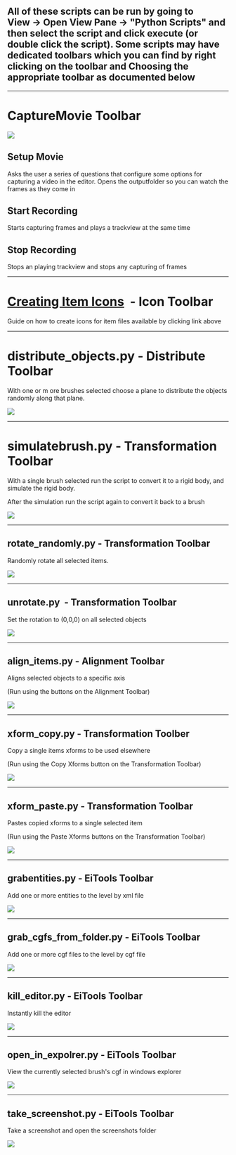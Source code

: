 ## All of these scripts can be run by going to View → Open View Pane → "Python Scripts" and then select the script and click execute (or double click the script). Some scripts may have dedicated toolbars which you can find by right clicking on the toolbar and Choosing the appropriate toolbar as documented below

* * *

# CaptureMovie Toolbar

![](https://csprance.com/shots/2018-11-07_6231ae5d-8679-4a6a-8491-e333f588f905.png)

## Setup Movie

Asks the user a series of questions that configure some options for capturing a video in the editor. Opens the outputfolder so you can watch the frames as they come in

## Start Recording

Starts capturing frames and plays a trackview at the same time

## Stop Recording

Stops an playing trackview and stops any capturing of frames

* * *

# <u>[Creating Item Icons](#)</u>  - Icon Toolbar

Guide on how to create icons for item files available by clicking link above

* * *

# distribute_objects.py - Distribute Toolbar

With one or m ore brushes selected choose a plane to distribute the objects randomly along that plane. 

![](https://csprance.com/shots/2018-10-03_f68e2aad-47d2-4f69-94d6-8d0b9436cd7b.gif)

* * *

# simulatebrush.py - Transformation Toolbar

With a single brush selected run the script to convert it to a rigid body, and simulate the rigid body.

After the simulation run the script again to convert it back to a brush

![](https://csprance.com/shots/2018-06-12_cc4e70bb-c798-4136-a9e0-5b2cf9b32320.gif)

* * *

## rotate_randomly.py - Transformation Toolbar

Randomly rotate all selected items.

![](https://csprance.com/shots/2018-06-11_5dd5fe6c-20ed-482c-ba4a-01845ee8b63a.gif)

* * *

## unrotate.py  - Transformation Toolbar

Set the rotation to (0,0,0) on all selected objects

![](https://csprance.com/shots/2018-06-11_29a6dcbc-12c8-4f3d-9856-cc5d2a94eff3.gif)

* * *

## align_items.py - Alignment Toolbar

Aligns selected objects to a specific axis

(Run using the buttons on the Alignment Toolbar)

![](https://csprance.com/shots/2018-06-12_72962f8d-de08-4e3e-a416-09742175d289.gif)

* * *

## xform_copy.py - Transformation Toolber

Copy a single items xforms to be used elsewhere

(Run using the Copy Xforms button on the Transformation Toolbar)

![](https://csprance.com/shots/2018-06-12_ad593b1a-b400-4486-aa66-6f4aaaefa974.gif)

* * *

## xform_paste.py - Transformation Toolbar

Pastes copied xforms to a single selected item

(Run using the Paste Xforms buttons on the Transformation Toolbar)

![](https://csprance.com/shots/2018-06-12_ad593b1a-b400-4486-aa66-6f4aaaefa974.gif)

* * *

## grabentities.py - EiTools Toolbar

Add one or more entities to the level by xml file

![](https://csprance.com/shots/2018-06-12_1f57b8ce-7c60-4672-b3bb-f22818b7f626.gif)

* * *

## grab_cgfs_from_folder.py - EiTools Toolbar

Add one or more cgf files to the level by cgf file

![](https://csprance.com/shots/2018-06-12_30d3c184-ecee-42c6-8c1d-fb32437011b8.gif)

* * *

## kill_editor.py - EiTools Toolbar

Instantly kill the editor

![](https://csprance.com/shots/2018-06-12_178e5660-ff65-41c2-b7c5-ac365152d0ff.gif)

* * *

## open_in_expolrer.py - EiTools Toolbar

View the currently selected brush's cgf in windows explorer

![](https://csprance.com/shots/2018-06-12_697c2772-ffd8-40c1-9cbd-bc082e551577.gif)

* * *

## take_screenshot.py - EiTools Toolbar

Take a screenshot and open the screenshots folder

![](https://csprance.com/shots/2018-06-12_4f543d7b-2321-4ad8-9fff-0aa2788672ba.gif)
